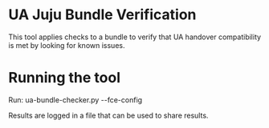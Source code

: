 # UA Juju Bundle Verification

This tool applies checks to a bundle to verify that UA handover compatibility
is met by looking for known issues.

# Running the tool

Run: ua-bundle-checker.py --fce-config <path to cpe-deployments config directory>

Results are logged in a file that can be used to share results.


